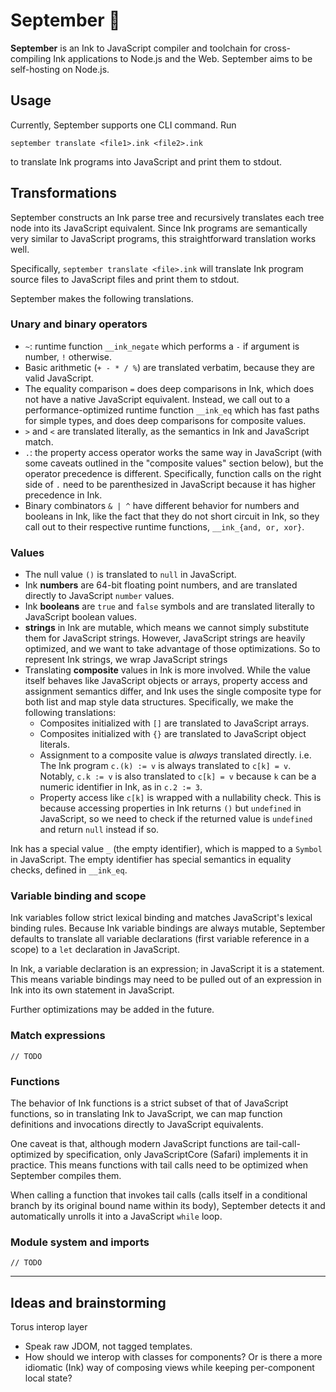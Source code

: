 # September 🐞

**September** is an Ink to JavaScript compiler and toolchain for cross-compiling Ink applications to Node.js and the Web. September aims to be self-hosting on Node.js.

## Usage

Currently, September supports one CLI command. Run

```
september translate <file1>.ink <file2>.ink
```

to translate Ink programs into JavaScript and print them to stdout.

## Transformations

September constructs an Ink parse tree and recursively translates each tree node into its JavaScript equivalent. Since Ink programs are semantically very similar to JavaScript programs, this straightforward translation works well.

Specifically, `september translate <file>.ink` will translate Ink program source files to JavaScript files and print them to stdout.

September makes the following translations.

### Unary and binary operators

- `~`: runtime function `__ink_negate` which performs a `-` if argument is number, `!` otherwise.
- Basic arithmetic (`+ - * / %`) are translated verbatim, because they are valid JavaScript.
- The equality comparison `=` does deep comparisons in Ink, which does not have a native JavaScript equivalent. Instead, we call out to a performance-optimized runtime function `__ink_eq` which has fast paths for simple types, and does deep comparisons for composite values.
- `>` and `<` are translated literally, as the semantics in Ink and JavaScript match.
- `.`: the property access operator works the same way in JavaScript (with some caveats outlined in the "composite values" section below), but the operator precedence is different. Specifically, function calls on the right side of `.` need to be parenthesized in JavaScript because it has higher precedence in Ink.
- Binary combinators `& | ^` have different behavior for numbers and booleans in Ink, like the fact that they do not short circuit in Ink, so they call out to their respective runtime functions, `__ink_{and, or, xor}`.

### Values

- The null value `()` is translated to `null` in JavaScript.
- Ink **numbers** are 64-bit floating point numbers, and are translated directly to JavaScript `number` values.
- Ink **booleans** are `true` and `false` symbols and are translated literally to JavaScript boolean values.
- **strings** in Ink are mutable, which means we cannot simply substitute them for JavaScript strings. However, JavaScript strings are heavily optimized, and we want to take advantage of those optimizations. So to represent Ink strings, we wrap JavaScript strings 
- Translating **composite** values in Ink is more involved. While the value itself behaves like JavaScript objects or arrays, property access and assignment semantics differ, and Ink uses the single composite type for both list and map style data structures. Specifically, we make the following translations:
	- Composites initialized with `[]` are translated to JavaScript arrays.
	- Composites initialized with `{}` are translated to JavaScript object literals.
	- Assignment to a composite value is _always_ translated directly. i.e. The Ink program `c.(k) := v` is always translated to `c[k] = v`. Notably, `c.k := v` is also translated to `c[k] = v` because `k` can be a numeric identifier in Ink, as in `c.2 := 3`.
	- Property access like `c[k]` is wrapped with a nullability check. This is because accessing properties in Ink returns `()` but `undefined` in JavaScript, so we need to check if the returned value is `undefined` and return `null` instead if so.

Ink has a special value `_` (the empty identifier), which is mapped to a `Symbol` in JavaScript. The empty identifier has special semantics in equality checks, defined in `__ink_eq`.

### Variable binding and scope

Ink variables follow strict lexical binding and matches JavaScript's lexical binding rules. Because Ink variable bindings are always mutable, September defaults to translate all variable declarations (first variable reference in a scope) to a `let` declaration in JavaScript.

In Ink, a variable declaration is an expression; in JavaScript it is a statement. This means variable bindings may need to be pulled out of an expression in Ink into its own statement in JavaScript.

Further optimizations may be added in the future.

### Match expressions

	// TODO

### Functions

The behavior of Ink functions is a strict subset of that of JavaScript functions, so in translating Ink to JavaScript, we can map function definitions and invocations directly to JavaScript equivalents.

One caveat is that, although modern JavaScript functions are tail-call-optimized by specification, only JavaScriptCore (Safari) implements it in practice. This means functions with tail calls need to be optimized when September compiles them.

When calling a function that invokes tail calls (calls itself in a conditional branch by its original bound name within its body), September detects it and automatically unrolls it into a JavaScript `while` loop.

### Module system and imports

	// TODO

---

## Ideas and brainstorming

Torus interop layer

- Speak raw JDOM, not tagged templates.
- How should we interop with classes for components? Or is there a more idiomatic (Ink) way of composing views while keeping per-component local state?

